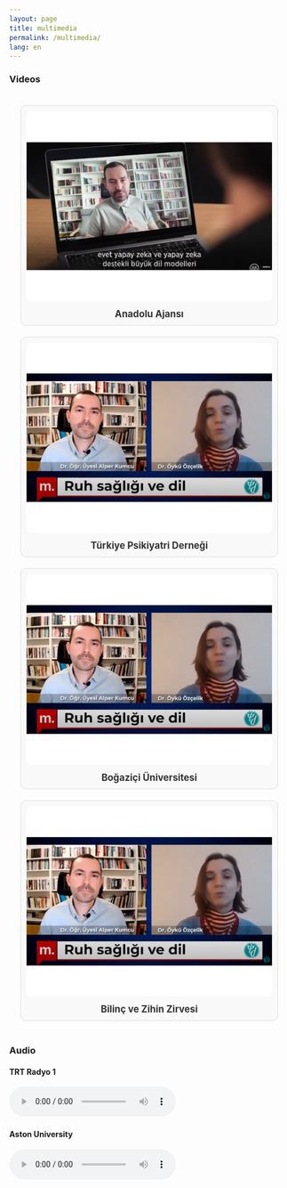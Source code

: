 ```yaml
---
layout: page
title: multimedia
permalink: /multimedia/
lang: en
---
```


<style>

.video-grid {
  display: grid;
  grid-template-columns: repeat(auto-fit, minmax(300px, 1fr));
  gap: 20px;
  padding: 20px;
}

.video-item {
  text-align: center;
  border: 1px solid #ddd;
  padding: 10px;
  border-radius: 10px;
  background-color: #f9f9f9;
}

.video-thumbnail {
  width: 100%;
  height: auto;
  border-radius: 8px;
  transition: transform 0.3s ease;
}

.video-thumbnail:hover {
  transform: scale(1.05);
}

.video-title {
  display: block;
  margin-top: 10px;
  font-size: 1.2em;
  font-weight: bold;
  text-decoration: none;
  color: #333;
}

.video-title:hover {
  color: #007bff;
}

</style>


### Videos

<div class="video-grid">
  <!-- Video 1 -->
  <div class="video-item">
    <a href="/multimedia/aa">
      <img src="/thumbnails/aa.png" alt="Anadolu Ajansı" class="video-thumbnail">
    </a>
    <a href="/multimedia/aa" class="video-title">Anadolu Ajansı</a>
  </div>

  <!-- Video 2 -->
  <div class="video-item">
    <a href="/multimedia/tpd">
      <img src="/thumbnails/tpd.png" alt="Türkiye Psikiyatri Derneği" class="video-thumbnail">
    </a>
    <a href="/multimedia/tpd" class="video-title">Türkiye Psikiyatri Derneği</a>
  </div>

  <!-- Video 3 -->
  <div class="video-item">
    <a href="/multimedia/boun">
      <img src="/thumbnails/tpd.png" alt="Boğaziçi Üniversitesi" class="video-thumbnail">
    </a>
    <a href="/multimedia/boun" class="video-title">Boğaziçi Üniversitesi</a>
  </div>

  <!-- Video 4 -->
  <div class="video-item">
    <a href="/multimedia/bzz">
      <img src="/thumbnails/tpd.png" alt="Bilinç ve Zihin Zirvesi" class="video-thumbnail">
    </a>
    <a href="/multimedia/bzz" class="video-title">Bilinç ve Zihin Zirvesi</a>
  </div>
</div>

### Audio

#### TRT Radyo 1

<audio controls>
  <source src="/audio/aa.mp3" type="audio/mpeg">
  Your browser does not support the audio element.
</audio>

<br>

#### Aston University

<audio controls>
  <source src="/audio/aa.mp3" type="audio/mpeg">
  Your browser does not support the audio element.
</audio>